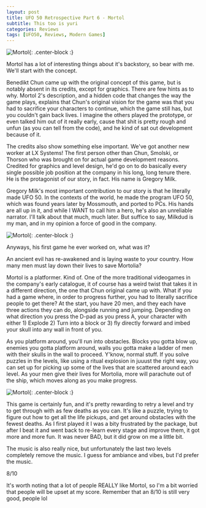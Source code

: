 ```yaml
---
layout: post
title: UFO 50 Retrospective Part 6 - Mortol
subtitle: This too is yuri
categories: Reviews
tags: [UFO50, Reviews, Modern Games]
---
```


![Mortol](https://imgur.com/4tL6TaI.png){: .center-block :}

Mortol has a lot of interesting things about it's backstory, so bear with me. We'll start with the concept. 

Benedikt Chun came up with the original concept of this game, but is notably absent in its credits, except for graphics. There are few hints as to why. Mortol 2's description, and a hidden code that changes the way the game plays, explains that Chun's original vision for the game was that you had to sacrifice your characters to continue, which the game still has, but you couldn't gain back lives. I imagine the others played the prototype, or even talked him out of it really early, cause that shit is pretty rough and unfun (as you can tell from the code), and he kind of sat out development because of it.

The credits also show something else important. We've got another new worker at LX Systems! The first person other than Chun, Smolski, or Thorson who was brought on for actual game development reasons. Credited for graphics and level design, he'd go on to do basically every single possible job position at the company in his long, long tenure there. He is the protagonist of our story, in fact. His name is Gregory Milk.

Gregory Milk's most important contribution to our story is that he literally made UFO 50. In the contexts of the world, he made the program UFO 50, which was found years later by Mossmouth, and ported to PCs. His hands are all up in it, and while I WANT to call him a hero, he's also an unreliable narrator. I'll talk about that much, much later. But suffice to say, Milkdud is my man, and in my opinion a force of good in the company.

![Mortol](https://imgur.com/ha48kny.png){: .center-block :}

Anyways, his first game he ever worked on, what was it?

An ancient evil has re-awakened and is laying waste to your country. How many men must lay down their lives to save Mortolia?

Mortol is a platformer. Kind of. One of the more traditional videogames in the company's early catalogue, it of course has a weird twist that takes it in a different direction, the one that Chun original came up with. What if you had a game where, in order to progress further, you had to literally sacrifice people to get there? At the start, you have 20 men, and they each have three actions they can do, alongside running and jumping. Depending on what direction you press the D-pad as you press A, your character with either 1) Explode 2) Turn into a block or 3) fly directly forward and imbed your skull into any wall in front of you.

As you platform around, you'll run into obstacles. Blocks you gotta blow up, enemies you gotta platform around, walls you gotta make a ladder of men with their skulls in the wall to proceed. Y'know, normal stuff. If you solve puzzles in the levels, like using a ritual explosion in juuust the right way, you can set up for picking up some of the lives that are scattered around each level. As your men give their lives for Mortolia, more will parachute out of the ship, which moves along as you make progress.

![Mortol](https://imgur.com/UqUVR28.png){: .center-block :}

This game is certainly fun, and it's pretty rewarding to retry a level and try to get through with as few deaths as you can. It's like a puzzle, trying to figure out how to get all the life pickups, and get around obstacles with the fewest deaths. As I first played it I was a bity frustrated by the package, but after I beat it and went back to re-learn every stage and improve them, it got more and more fun. It was never BAD, but it did grow on me a little bit.

The music is also really nice, but unfortunately the last two levels completely remove the music. I guess for ambiance and vibes, but I'd prefer the music.

8/10

It's worth noting that a lot of people REALLY like Mortol, so I'm a bit worried that people will be upset at my score. Remember that an 8/10 is still very good, people lol